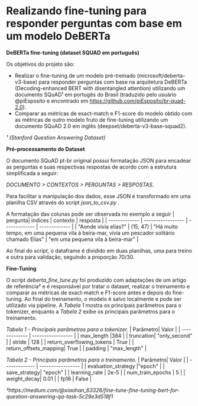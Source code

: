 # Realizando fine-tuning para responder perguntas com base em um modelo DeBERTa
**DeBERTa fine-tuning (dataset SQUAD em português)**

Os objetivos do projeto são:
- Realizar o fine-tuning de um modelo pré-treinado (microsoft/deberta-v3-base) para responder perguntas com base na arquitetura DeBERTa (Decoding-enhanced BERT with disentangled attention) utilizando um documento SQuAD¹ em portugês do Brasil (traduzido pelo usuário @piEsposito e encontrado em https://github.com/piEsposito/br-quad-2.0).
- Comparar as métricas de exact-match e F1-score do modelo obtido com as métricas de outro modelo fruto de fine-tuning utilizando um documento SQuAD 2.0 em inglês (deepset/deberta-v3-base-squad2).

  
 _¹ (Stanford Question Answering Dataset)_





**Pré-processamento do Dataset**


O documento SQuAD pt-br original possui formatação JSON para encadear as perguntas e suas respectivas respostas de acordo com a estrutura simplificada a seguir:

_DOCUMENTO > CONTEXTOS > PERGUNTAS > RESPOSTAS._


Para facilitar a manipulação dos dados, esse JSON é transformado em uma planilha CSV através do script _json_to_csv.py_ .

A formatação das colunas pode ser observada no exemplo a seguir 
| pergunta| indices | contexto  | resposta | 
| ------------- | ----------------- | ------------- | ------------- |
| "Aonde vivia elias?"  |     (15, 47)      | "Há muito tempo, em uma pequena vila à beira-mar, vivia um pescador solitário chamado Elias"   | "em uma pequena vila à beira-mar"  |


Ao final do script, o dataframe é dividido em duas planilhas, uma para treino e outra para validação, seguindo a proporção 70/30.

**Fine-Tuning**


O script _deberta_fine_tune.py_ foi produzido com adaptações de um artigo de referência² e é responsável por tratar o dataset, realizar o treinamento e comparar as métricas de exact-match e F1-score antes e depois do fine-tuning. Ao final do treinamento, o modelo é salvo localmente e pode ser utilizado via pipeline. A _Tabela 1_ mostra os principais parâmetros para o tokenizer, enquanto a _Tabela 2_ exibe os principais parâmetros para o treinamento.

_Tabela 1 - Principais parâmetros para o tokenizer._
| Parâmetro| Valor |
| ------------- | ----------------- |
| max_length |384  |
|  truncation| "only_second" |
| stride | 128 |
| return_overflowing_tokens | True |
|  return_offsets_mapping| True |
| padding  | "max_length" |


_Tabela 2 - Principais parâmetros para o treinamento._
| Parâmetro| Valor |
| ------------- | ----------------- |
| evaluation_strategy |"epoch"  |
|  save_strategy| "epoch" |
| learning_rate | 2e-5 |
| num_train_epochs | 5 |
|  weight_decay| 0.01 |
| fp16  | False |



_²https://medium.com/@xiaohan_63326/fine-tune-fine-tuning-bert-for-question-answering-qa-task-5c29e3d518f1_

